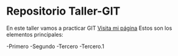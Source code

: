 # Repositorio Taller-GIT
En este taller vamos a practicar GIT
[Visita mi página](https://dillinger.io/)
Estos son los elementos principales:

-Primero
-Segundo
-Tercero
    -Tercero.1